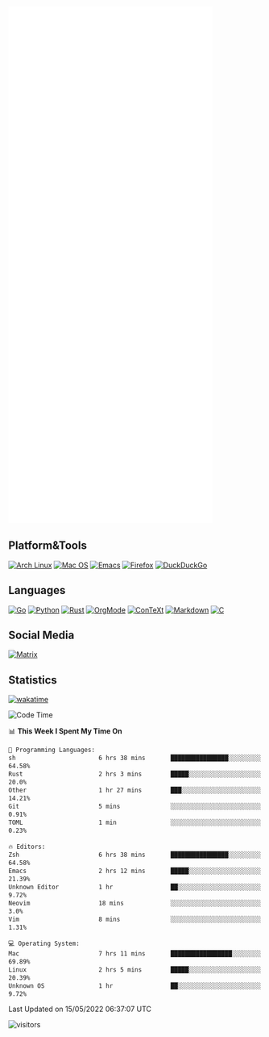 ![Metrics](https://github.com/SteamedFish/SteamedFish/blob/master/github-metrics.svg)

## Platform&Tools

[![Arch Linux](https://img.shields.io/badge/ArchLinux-1793D1?logo=arch-linux&logoColor=fff&style=flat-square)](https://archlinux.org/)
[![Mac OS](https://img.shields.io/badge/MacOS-000000?style=flat-square&logo=macos&logoColor=F0F0F0)](https://www.apple.com/macos/)
[![Emacs](https://img.shields.io/badge/Emacs-%237F5AB6.svg?&style=flat-square&logo=gnu-emacs&logoColor=white)](https://www.gnu.org/software/emacs/)
[![Firefox](https://img.shields.io/badge/Firefox-FF7139?style=flat-square&logo=Firefox-Browser&logoColor=white)](https://firefox.com/)
[![DuckDuckGo](https://img.shields.io/badge/DuckDuckGo-DE5833?style=flat-square&logo=DuckDuckGo&logoColor=white)](https://duckduckgo.com/)

## Languages

[![Go](https://img.shields.io/badge/Golang-%2300ADD8.svg?style=flat-square&logo=go&logoColor=white)](https://golang.org/)
[![Python](https://img.shields.io/badge/Python-3670A0?style=flat-square&logo=python&logoColor=ffdd54)](https://www.python.org/)
[![Rust](https://img.shields.io/badge/Rust-%23000000.svg?style=flat-square&logo=rust&logoColor=white)](https://www.rust-lang.org/)
[![OrgMode](https://img.shields.io/badge/OrgMode-%23000000.svg?style=flat-square&logo=org&logoColor=white)](https://orgmode.org/)
[![ConTeXt](https://img.shields.io/badge/ConTeXt-%23008080.svg?style=flat-square&logo=latex&logoColor=white)](https://contextgarden.net/)
[![Markdown](https://img.shields.io/badge/MarkDown-%23000000.svg?style=flat-square&logo=markdown&logoColor=white)](https://daringfireball.net/projects/markdown/)
[![C](https://img.shields.io/badge/C-%2300599C.svg?style=flat-square&logo=c&logoColor=white)](https://www.iso.org/standard/74528.html)

## Social Media

[![Matrix](https://img.shields.io/badge/SteamedFish-2CA5E0?style=social&logo=matrix&logoColor=black)](https://matrix.to/#/@i:steamedfish.org)

## Statistics
[![wakatime](https://wakatime.com/badge/user/168280d6-fcf2-4b4f-ad3a-dc4612f35b38.svg)](https://wakatime.com/@168280d6-fcf2-4b4f-ad3a-dc4612f35b38)

<!--START_SECTION:waka-->
![Code Time](http://img.shields.io/badge/Code%20Time-1%2C810%20hrs%2037%20mins-blue)

📊 **This Week I Spent My Time On** 

```text
💬 Programming Languages: 
sh                       6 hrs 38 mins       ████████████████░░░░░░░░░   64.58% 
Rust                     2 hrs 3 mins        █████░░░░░░░░░░░░░░░░░░░░   20.0% 
Other                    1 hr 27 mins        ███░░░░░░░░░░░░░░░░░░░░░░   14.21% 
Git                      5 mins              ░░░░░░░░░░░░░░░░░░░░░░░░░   0.91% 
TOML                     1 min               ░░░░░░░░░░░░░░░░░░░░░░░░░   0.23%

🔥 Editors: 
Zsh                      6 hrs 38 mins       ████████████████░░░░░░░░░   64.58% 
Emacs                    2 hrs 12 mins       █████░░░░░░░░░░░░░░░░░░░░   21.39% 
Unknown Editor           1 hr                ██░░░░░░░░░░░░░░░░░░░░░░░   9.72% 
Neovim                   18 mins             ░░░░░░░░░░░░░░░░░░░░░░░░░   3.0% 
Vim                      8 mins              ░░░░░░░░░░░░░░░░░░░░░░░░░   1.31%

💻 Operating System: 
Mac                      7 hrs 11 mins       █████████████████░░░░░░░░   69.89% 
Linux                    2 hrs 5 mins        █████░░░░░░░░░░░░░░░░░░░░   20.39% 
Unknown OS               1 hr                ██░░░░░░░░░░░░░░░░░░░░░░░   9.72%

```


 Last Updated on 15/05/2022 06:37:07 UTC
<!--END_SECTION:waka-->

![visitors](https://visitor-badge.laobi.icu/badge?page_id=SteamedFish.SteamedFish)
